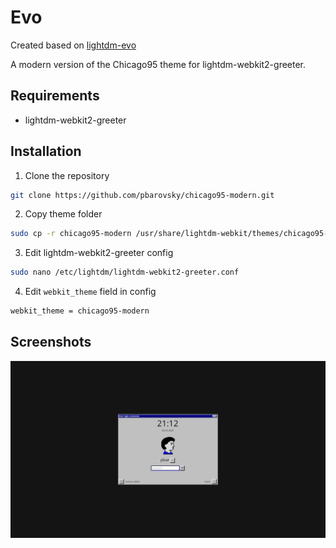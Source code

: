 # Evo

Created based on [lightdm-evo](https://github.com/AlphaNecron/lightdm-evo)

A modern version of the Chicago95 theme for lightdm-webkit2-greeter.

## Requirements

- lightdm-webkit2-greeter

## Installation

1. Clone the repository

```bash
git clone https://github.com/pbarovsky/chicago95-modern.git
```

2. Copy theme folder

```bash
sudo cp -r chicago95-modern /usr/share/lightdm-webkit/themes/chicago95-modern
```

3. Edit lightdm-webkit2-greeter config

```bash
sudo nano /etc/lightdm/lightdm-webkit2-greeter.conf
```

4. Edit `webkit_theme` field in config

```bash
webkit_theme = chicago95-modern
```

## Screenshots

![Screenshot](./1.png)
